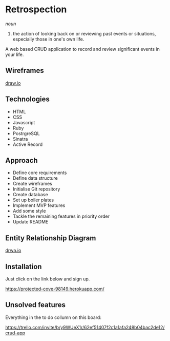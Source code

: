 # Retrospection

*noun*

1. the action of looking back on or reviewing past events or situations, especially those in one's own life.

A web based CRUD application to record and review significant events in your life.

## Wireframes

[draw.io](https://www.draw.io/?lightbox=1&highlight=0000ff&edit=_blank&layers=1&nav=1&title=Wireframes.xml#R7V1bk9pIsv4t%2B9AvEwFRF914tN2NT2x4Zx3HjpjHCTWoG60BsZJo2%2BfXH5WgBKpMQNCq0gU1EzFGDYKu%2FCoz68vbA%2F%2B0%2BvU59jeLf0XzYPnAyPzXA398YIzajD2I%2F8j89%2B6Ka%2FHdhdc4nO9fdLjwLfy%2FYH%2BR7K9uw3mQlF6YRtEyDTfli7NovQ5maemaH8fRz%2FLLXqJl%2BVM3%2FmsALnyb%2BUt49a9wni52Vz3mHq7%2FTxC%2BLuQnU2ey%2B83Kly%2Fe%2FyXJwp9HP48u8acH%2FimOonT3r9WvT8FSLJ5cl937pid%2BW3yxOFinVd7wam39v9Zvjz%2FofBGGJP757d%2F%2FHlnM3t3nzV9u93%2Fy%2Fuumv%2BUaxNF2PQ%2FEbcgD%2F%2FhzEabBt40%2FE7%2F9mUk9u7ZIV8vsGc3%2BCb%2FW%2Fpu%2BBXEa%2FDq6tP%2Ban4NoFaTx7%2Bwl%2B996ZP%2BWPWYm8vnPgwSKZV0crT6f7C%2F6e6m%2FFvc%2BLEz2j%2F3aXLFOlLdvmWybju3SQtmUyCvNLZVFac1rlaRx9CP4FC2jOH83J%2FlP9puXcLk8uv7kiEdNq%2Buw0tq6ngtWlk4mcGWZp2lhueu1D4SU2GUMehO4TqY3K3Xbt1CqUmvFXuW8bkg1slc9Wt6rjlywS3uVUn0rWzcGW7GytudUW9mJpW1hnV4urFVxYbmuhaXyG7VJa3JFa1JXmuXmlKbXQusC1om7ja%2BT3QmfeUJaYIcd6DJ%2FXURpBNYrO0RuxD%2Fj%2FKz78SVap%2FszM7Ogwnoh4gFU3DpaB%2Fs3H714kv%2BckEItEHXKEHXkoep43YmHWWlXl84jLYQoKRsG6MqYdqehj%2Fh1GfhJINYpfF2L96%2FBsh0bWMl8iAWc%2B8miWE0J59WvV0EfjZ%2BjKM2w6m%2FGsUS4guj8J7vuL8Un88dZttBB9suP8X4f2GctuhBDOPOXH%2FZvTyMhwCSTZ7h%2B%2FS6ePDJS3ljUks%2F3fxzVt0ecsm6iqFOACJ%2B52ryCCRD%2B08oPl7rkfVaMhYo6hQpMbEevm%2Bc%2FR%2BhZBi%2FpQf5f8meP1ql9HgdJdm9JA%2BLb%2FfwOugyEY0nbZGxR5%2BgH2fV7MMTB0k%2FDtzJpiYFh%2F4lfozD7xgXuWNl7cBRVEr28JEEKsFR87dvhxSoo4HciS8j44zZNo%2FXN8JqLRwGAgu%2B9BgGTWxDAMT1%2FrcTftf0ZdEzqlk%2BuTRBpFKuuSKOQ0u4dxXYc8%2BriKGBXWTMTxW3EnEaKbFB5qHrnBh15pU8fOcY2KDwUfvWT5GcUz02b%2FIp7dzABdZgASszZgArnxD7YgGIrmbcBisgNyNTSLtONVEPnpFi2EddYCF5ZWO%2B1EI4WC6FEoTSKGkaQ%2FzdYBavn7FjGyCqoW%2B6zRTD78Rz9OtrJHMPAXl%2BetidL%2FzlYfo2SMA2FXniMdzI5bxlsxcQQ7SbAQiBj1QIZW1H5ljmVDzn8b7qZhNNqX%2FJhZZw4zkc2nUIP4uxh8xJHYMJ%2F%2BF2CQyu8iRElrjFsIdHfP6Pc7OX6aK%2BYfmefzqcAbNnipufCQwhW9pcAI6VyTatwPhcfgwOjxDLWDwpJwpY52EKTHKME0zhMF7nIsGCKs5Tkdkk4zn%2B3kfzFKMl33ofsBdzZ%2FDr8MvvXq%2Fj%2Fl%2Bg1knfKvtnuZrtfVRA6ECaUyPUhPyVRAt2gcOlVMqa2pXfvIujglm2c6yJ8OhZ0YKo1rG%2FdsfPODqjPEqLTbX6feZDM4nCTOygHLD8fgOz4K7FS6%2BdE%2FC9b1mAlPn6TbMX%2F5%2FlCC5Y%2BV38roXCz7yySJZNMlkG6Fb%2F15%2BEmTISPkz0JluH%2BRUmmjcQtxMVwm6wi8TQNVpv8luF6Fs7D%2BTbfVaUvUbf99tezhYAL9PCKszwGHsWLw4l%2F1YRrQqHtcDVTz0OPBxMbAtFjunAIz2hPb0Guc7%2BH6bJ2x70Q5LECcaCoNArBdVnx4GWBIHG2TBxjyz56YIbR0SWd9xtGSjDD%2BOinQaFv4iNVcnzvWbHLDm%2Fnni0emKmd%2BTsVlSuX7P6vkVgB8SwU%2BiLNRI985udtkKTJ6e8CrwBDrqjNT9FqlSEkQZWlWBP1xv%2BMFuLU8W0VZkLPnByh9EkGJP5BeDyEZ5CaChMyzVZzsruDouzUO%2F618KWvuYzegqVA4Nz%2FfcXfNKhPsHOt0l51bK%2Ba6qS2Nt0Jw6KvAWIKCXqpO8eO92YvMKhVLSx%2BrS1XC%2Fq418gpeNtpk%2BwrfMg%2Bp79SkxtlLzYLOZygue7a5NbK3LHyIrUhx86rwLObz3S3FG%2B3FStVodBJWtFwlVeFHa8LbgDl1S8KlfwcpWm0ethzzB%2F92Y%2FXXAoYjZh%2F2Idks6teEyLy5ZOX8JeQ28f993lcpKkoe%2FuQW5DpbL62xmF2lnsJM%2FnG41n2iWw699PM95iK60JxvS5%2FbxbiHyIis7v690ac8keUeeNNduZDPAPxk1OfNaCBe0xFg8UZcvhxTHIfHiSgP8zFATdfm6S%2Fmp67DhCHNwHCkPvVjLKHztS3wI9ni0Ie4%2FEYiKTJbINqWQQO4iKfSkfQxX%2FRMhFPbQtLuj0TY65d2lLDH0n7c%2FSP2sUr%2FpJqIf9CBsjurXLCuT0joAB%2B9XI7IDzMna4piDMyFxCcnOZEq7IdzOpGGIBb5SNS5hwhTKDcpsdi1cZIU6S8uXehANsuZ0h4VSMBnOhiESiFTmnv151S5HCJ132QMyrrnQsP%2Fb9NlFxPDPTVTfSIWidlyTjEkdQ8k1QORUoRhrhZr4lfjypBGixmjhK%2FavZqfShEKhb6HDXLRDBm3YmaUbRgoc9hs1MhMfAVhzjTterGQZsdIOpG7goNcIYO4mY7xC8udqGxPKiYJki6oz5vBUlxBevfQLMelZq3idd8%2BTtlWBuawbXrsa6lxFGJaNu1G8%2BJogypd%2B6xe5eL4UxWlIUKpEH%2FjkP3e%2FDvBv%2FuVp3j2FgoEtU5Mv9BA6ahk3dNkkrvQ5agt5HsgdUYFYX0ILtFYn13y2HGDIfRR6N5RRRpy3eT5Px5j%2BXmESA3uOMmWNGEPrlBv6x3kRJOypESRpD0STxSwrVFSizM4Wr4HFvojPb0yLIg7%2FiU7%2BXsS0b5mXIepH64hHZ6aJR1U15L%2BaBCkZ2Cdsri2jq%2BUotBCIjmNn%2FoEnk%2Fe2VZ1cHQUG2zkr9hLkumyArpe6uUw17qWL8sKtmQnjXMOiBv6Jh1EQJIUs%2B%2BV402U9DPnlmdMwWeQVNQIb7UD1Ng3wKCbrbNolaF3uKt7pt1wOXQOOuisCGn8SkO8jgE8WezKI8kmj46dKIZ0hWGoY3dkCxzzogDnZFPomIsXuULnSSDS9JrlwRQsjqxdi8uiXNPLonTeZfEGVySysKGHOY0jEVhBFn79ffyHJjMNtkKc23%2FqXMvRGaxobpGZCJlul%2F8QRHchSIw2PydTvRPmGiHJig2VNc0gQ01QV9btHKupCQjbp%2FRHq3UhtvjmkJV9dJ0mwRxj3MF1cwQJC1A1hCayVuaQI4PrL75Rlbq%2Bab5BJqiB8lx9sQ8L9IY8me0tFRU2wA1n0HDCFR2%2F0keLPLqj2cw029wOatsp664nAaHT8js1r67nIf91DGXM3MYtUuombFz1dmAO8%2BiYQQmUv1R%2FJh2Ajods%2BqeLTCXRsNIhbag%2FbAF1i0g6GbMihH9kUjN4%2BdI9RDjncesGIEByiLFwfSRoQvZM9fYg%2FvOnilqrQYn5O6cEIOJM4xUIAn74YTcNAKzo04IhYxm15yQq%2FsT360TQiF1uZstNJCW%2FbUR5hJmCj6n9yaCdpWzRHpo78eKDSqgvyrAYKpMMay3%2FzqgerFpy3QAxib2M1XG9kD%2FvqaTZRjW1b16t9RTuTL979JUJliQRACjPZqYc7qH87Pa9W5bjP4ElXPFbtkirfKer9g%2BHZUrVfqmcax7utlh78i4um%2F%2Bm7Zs4ityd3DitsSqnXSj9KfreNL9%2Fy33I9620D1tATUIs48T9djFiXqbMPsmGeJWqzB7lncqmTL33Di9IinsVFigFiWutMTCOHsEHvKaBnhUiMGd3tyX1O9SwQfQuScBhOMOqApVu6ySmR%2BMX4N1EPvLcfb%2BYD33YyhU91E8susbcW4I4qddC%2FbakjeLOSxFbz6k1TlniFa3tUm6An09KAJDisCT4dDWKAKkkmiAR1PwoMRR57HaFBmnbhYhFWqABoQYQggnoEk2khluFh8VyO8BH6Y8TUcJgjRsX3iVZGHTJTaclBfJlqHU5ipsOJJRKwmRBZV0iDLsQryn4EwOr5IXN2AsQTFO4XhMC5n5m00%2BO8XPC4jFlYUf%2B7M0J9j0TnEJ3zHGhQj2kGSKIPt88epUfrZ4lm3sdbZdST6cuvgbNhqIpX3U5WFPXBwXEY3YKUBHGVpflvnpahHO58FaB8fEqa0YC9fGhmYhSKfaaCaOJPUWA8V3I7GGgeI3C1zR%2Fi6i2IzOE%2BdIsu%2B9DhTn16cNQ%2Bvdj4niHEkLvgen8SUT0GgbjvLnI2aNRDhxyizx%2Fj1pJa6ecSLFT22HCQ8MnPMgcW0h%2FqKlz1%2BESb0fxDSPnWmo0Wy3LB7E3TJz6HAoCfkSI%2BEgjua9XhcuZ1Y3wuWcV%2BDnZZPt0j7QtvpV8lObPjd5k%2BbPTUhq5%2BVzE6t2bvrS5oNNtg%2F%2Bu%2FXv%2BnBTAiMlVvNnGzQR9BIa6YDG%2FqGxaKLXJBoh93bNODU5n7q3LpdizizktGx0ciFnFYz%2BEJW%2FISpfzrWyKbQURoPynFVIFr7Ku6scbHhyxEPPBnIZ1HmoP6gtx5czSC5%2Bj%2Bb%2B7x5rMddTSV6G5Z9hxJFGTQb5HcFSTQXvM81cnkkP4E4JokdM4x3SJZcdTj44nD1wOK0SGD2ZXtqgv8mxszh0X%2FpG6rYzE0AFCOUyv7uxXABeIRegc%2FiwLuJjG478mfhW4okwGdNNkKm75S0IqdOeUQZajRa1eRUrwjVgpIJnPGCkSYzYSD9asxipMvW6cxjhFzHyFsbp1l%2BO1lEaPEfRD4mU5zzu%2FfdsGydR3DRgJpxcRAtDrA7TZnWQ4d8DWtqCFlruCeJwxP54iG7xtKEFY%2FAHtLQCLZ5VdmldhuTGm7VEkG7aZStki7zC8hWG2kk1X5mVROoxyMGbrZzkdh81QJc9UGuinlKQ3Biz%2B97BaLcuEprqnAHb4wh3bJjUdGDmUd9JfFmleZADJGvMMvguPGQJ3dxxBp%2BqgHc59CEMw92FB5SviyiFMzWk1ZG57IdsZWbBhXsh4nFyT5TtfuEP6LLzdtnRpxZ2LiSIq6%2FR0st8ymM9E66CJBXJEDV7bv56tohiRWrOA6gp0OZn8bHrsuLBFWlQrGGFPbbsowfWjESbhXX7yBV3NZagVhW2IJbgwrqS3clL6E3iiyq2JzRjvFcnsDhK%2FT2G6%2Bo3JStGCwNJvca72XAPaoPemUhK1KUnLpJfgNlIKqtHNaz8FfGYXiw69WAg%2FcSi64P7fTZvyqtH%2FJ9BEokZxlPqitYC00ztJotRdIsNnOY%2FtfEQ4PBADgVUx2ihiKOk7fRQsZPTgBWzWFEcbIqk55jFCdLGZW9CyZfwOfZjSK8MrtJZKXtUzbykluRxmnOVkHYsuWM8yPY62ZYbdWVuMFZdZFay%2BjtMFyzF6bJ5bP0VDgO3KVWK62uRnNr0gjoWfoSxTTp1FlLynm3MOEgyc0aW4fpHbgD7ynB7YKQsQjkZrbaxkFLze%2FCc2kkxAYXbOMVkIQXwX%2BPgLQx%2BnoRJB0%2FAHlUOwDaHC48fgNVZbzWaOrg1y0jX2CKo66M7qiPg4jD5evrKeAwcnC15PtLfasZCOilEm0CoQrLe%2FVmMZNIMcjBFsdCrYHuXp0qfBRiwu2VYlgsko9mP7WYsjLwoj1xGW4EF4Qt8z%2B2%2BqIkUv5SAcvfPSzo4H6jCP4r3P4bi6p9P%2B6fSbc5uGCjQdCE0izvJvyDeIeGEoQNbo3i%2FzmQQolY1WASJI8oyfEOe3Zmq%2F6qdUijBOqUUjftiZEjC2b4pwznAlqUMMlnQQtLWsSMA1%2BZQIPX43Xc4e5JbajtqLyx3gqVCGc0zsxgk7bqPmO7mIroWGKvEGodIHwumOs7%2FF7bmcJhliJcCYaKN%2FrfQuoZafRR54dsiW7p5%2FreK%2BYpI%2F2BxN9Wxefx%2B2tlBrsgL%2B96AKz8US5BHMxLx%2BUef8VBuXTw4VDeCWmVoPLSXMOJQ2bocb8fCdF%2BToC51Uaob0vLDSZQuspMlI7sReAPS60e60ltBzmq7hHRtwxMdB5IYTzuEDCRYJ0gwSmRVgzxeuIpLqI8Cc9CZjfUCpxWzaQ%2FbpGOzaR1ZBqdRQrm6QORRrPupyLzCfo75NQK5WvmqJUmk6iGc1bJPR%2BU6hZHBTQoTuf43WAWr59zWr2qfwzlbBLMfz9Gvo%2F3KMXyc4nULba%2F2FZS88Vntbitm4r1h5lKnZgQdVi3oAHUTnjl4wJDYMJ21gj7JDK%2BrqJQJQZk9o9k8DlJ8tPP8NyIrD7ZdHeR6Ua6ejfVAMynVIq55%2FKeR49tWvU%2BFDPB3tn8%2F%2FwdcNaEczCzEjLbhzvCWVSEx2njJam2LrvRNcJGqBYoOhtfVOcWyKox0aQlkKbEVzYGlZ5vGKzZvoy94VWekOxMsGovglVJtC25DTqW%2FC257GFuLLPhEVymZZVdgIfqz3ug0CmS9ub71rsAptEQhc8mwFun20r41qJBt%2FaNLta1f0dugyfWru8m9vvWDPuyEtMGHteExoO11z%2FVBupy%2FRR2ZPnUxL1lfSriNpIQvAz%2FJk0fFwVp0MgfC0Ty79Ioj%2FbGNPJHWedzjPG9xjgVzrj%2Ff1wULR80krjj0ibna7OwQm3u4KjZ3YWtdx%2FXaZGxR5%2BgH0c%2F1RPBY2cSqsV6NGez3Er6zuhq%2Bs3oavrOG8F11CCAtavwk%2BRnFc9MOQcX9OxiCWgwBKCzRCTL9JeAtsQTVHcO6LYEidBNSrRDseadUN1IVnZNj2VJcZSesyuJ6r51wtNgJY3F8a0jz0GwI9GV%2F2IriV6d%2F60QNDK590803XJsZULQDOJsZcCWTYMSP%2BF0CRCu8ihElrjl0wdyiP6Pc%2BOUqaa%2BbfmefzqcAbW1tUfJuVEgissxDFsrkGCaY0tHXuATpj35t2QN3sLKHL9FrVLVMAIodiLOqTG6Itinhe3TnQpFoy8%2B3XLiD7oeoV1tluTC2j7f2Vg1ojfI4vUWKEpnpNr%2FRPEhmcbjJvRq8kKZU1bN8x1TUdwxFVQe012vy21e0U1%2BiFFez0zz0rIHV88iqzfrx6SExg%2FKUXk0CrqX9fJ3COd2VHh002GRT%2BmKOfO31ho9%2BGpyu2Nvfe1bsysPbuWeLB2bKZ7uWiDtllN3%2FNRJLIJ6FQr%2BkGSSQz%2Fy8DZI0uaZwETgKipr9tBuFlaDKFSsF%2Fme0EAebb6tdteODsBIkQxL%2FIFwqIqYMH00hgXWX8I5%2FLXzpzS6jt2ApIJjPkxlqJGvf0eXSScdGRrShjRdtfboWkqavAWJSCXppGrzt0Jt9hw%2FZB3X7%2BHNLagwrSdRCnG000Vibb1elO3pr8orKi9eKvKwqHcNbsn4eUbvytGMFK6S6d67nyuW2PK%2FL35uF%2BIfoObO7%2BnderXSu34r4OdFXpbYTqMdAg0HOECffMcoJeJATOFvh1XdLwl21exLaL13ub0PGBBIF3wI%2Fni0KOWlsNXpTAL9aYN5BXMFTEX7DfBFoOGthiZ1nQrn1o2ACj%2BOfo3%2FULnbxp1SLrReyQXZ7FQ%2F%2FHaH3YkdUL6cC4sNGVdYUJxkZjLohMzOuPe8zq9NEOwedzFyEO5P3PRa3Pm4XmYNwL1y7OkbTq0q1c6LteD253xoFMNWUIofjE8PDtOWiTuDxbhMl1%2FMdd%2BademA2sIU0bTQ7oWKCnTOHKNb90aoeVUIjWMTb8DwbZEbDHYawMsmMWYdCWBN43u13COtUeAp8xSHmU5NyctBWA4hykpuldpTbBJ7nN9sh5HNre5QiXeE45oOkQmrzhGx5fLnDQwYYUTxBjAp%2ByNAoD6w3wuCZ3p%2Fyz9AJZiK4duMJVjaBJNEdeqe5dM5kWFmonJpzT22CxfYH93RwT2vVUI6NRYdRDSXPSxqgDsmda9KS7jWIDDodIeMqjbJ0NjJH9hZB3ulhA6ZIcRgONppgZiMTI%2B%2FlsMFJOaLBCKt62OC6Iho2xcKwiihakrBWIFV6WMjqmU1Ws5HplE%2B5Qsi%2BZJQfnuZB6odLbS2nh75VQsAKSUaRfYXPH9HWANVG5lHmjav%2B0IWEXnauOmyw1jYsUXI4zGXQ2BQew%2BsGVysalhz2UsdaV9lUf%2FORJlpXHZA3tK66CAGYMSJbV2kzBb3sXdU9U%2BAZNAUViib6YQqcW0DQzd5VNoXkR91S1du76oDLoXfVRWHD5JFPcZAz68SfzaI8kmb66NCFZkTXGIY2NiOyzDkjDJJvn0RZWrzKFzpJBpek1y4J4HV1Yu1OGisfNtU9uCRSiN11Sa6fhne3LgmDHOY0jEW5A1n79XfTHJjMNtkKcz34bXYvRCbrKpHJIJH5xR8UwV0oAoM92G1WoX1KPzSBfQsI2qAJTpfN3Ul%2FVM6VlFzEGzTaINVmkCe8pipVvTTdJkF8f9lvanoJkkQgKwPNpEoxrJxMEUpLUnNsWz0ktSA5h0O262meVzoMuTkmmxaqjYlakJ3DITn1n%2BTBIq%2F%2BeAZTEQd3tsou64o7azBDh%2Btny9rhzvLqpFq73FmO1drVK6FGMnQK5A0ZOhchANmnP4of075Bt%2BNhnbMFBlN0uP5cwJbYgurJgd2Ph3H9hJXmeBivzkTdezyMQ%2B6rSJ8wfWToRGbOFfbgzjNzOKTwBifkPpwQk0k5vAKl2A8nxLsFBB11QixIdHbNCbm6L%2FLdOiEWpC53Q30G0rK%2FNsJgMo51L5yl1VXO0oKc5X6e16AC%2BqsCTKbhWPeSkHdFPLNlOuD9vbw6noZje6A3XuOJOBZkA69ojXoqD%2BdumxeV6RgkbcBs6yKrQsd4eWFbTOgENXzF3toibeier9hs%2FRI3VZqPcawNu9FZ8LZVof62h6PofoaZ45f9c%2FQSB8HoLbtvFI%2FkL0VgeboK1tuRv0zPzaYr8pZOUdT6oKQ22ioKqY%2BhhLXZ8nQhyYaq45v%2Fpi1x%2FooMMzyOUCJ5T3r1jSWVUeJ4ivGfEKwxunvaUdMg5D6qC3ZRXWzC7JtkSFytwuwZFfzBlLktVQ22rfSQwyJOCGrkNQ2oqUDJn9YFl9yBpQIb4AOcxBUOR6BZVGW0SmZ%2BMH4N1kHsL8fZ%2B4P13I%2BhrN1H8ciub8SpN4ifdmMBdCcqF3OHio6YSPt9mTxV8jJsXQBwIKE7qI2WqQ1PNhRujdpwKtC0A2qaRU3mpqjDk1FX1CxwKmS8DsBp%2BgADuqojNRNmYVOBEh5g07Bz6yhRw6aNlBw3jjBmCyqZLmV0iBguUtBhh1fJixswzaGYQnE8C4fM%2FM0mH1Dj51Xq4srCj%2F1ZmlOqekflhO%2BYlUMEX0wy3GefL16dys8WzzIcrzN0knxsevE3bDRwhvvw28OeMjguMhuxU8G4KIPqyzI%2FqCzC%2BTxYG6QPObUVlenaGCOAxAM0jnJykVBt4MezhRBtfuLJRamHBbopva9aPNZ5qB7YNd0LXNGB7gSggJEzATwNIICm83P0j9qlLv6UahHVQjTIxq8yT%2BYdAVf3eicaiM%2BqI%2Fx6Iq3LYHGgW6EgpIce1UsmoNE23AUURswaiSj0VLQAmkq2SFw942GJH90OuKdWLedjqlQgIs6Upc%2BZgsHlD%2FO5NCQ12v5uxAu5dC6loudQQPIlZsKF7vtbozCr0zkZnFdg1%2BVtS7tGn1AqBGVa0kSDk7Lr4k0Q18VwDw0Xi05cOsGxaie4L20%2BYmW75r9bfzhmwWNWCaOUWM2fsmQI5yqQ0gGkdwNSKknvJkEKw3zXTDKUY9PvzctTbKKFHOfNTqSUAeQhXm8mXl%2FOCiwGgDQWrvcqxM%2BucigrRxCeHPEwut1cBhUn6oLqy3T3IHv2PZr7v%2B9PFbpqzpvLsFHLGD2mUR1CFktwcVORMDHNvKxJfzcHJYgyMr07sP4jl1xfPri%2B%2FXV9rRJGPZkC26TnO%2BTFtj51QMUN5dLuNpY84FVLjO0WbC5XX2zDkT8T30o8EQZmugky5bi8BTgGjCJloPVvURRbsRVD%2FdCZYITQAJ32Q8dG2kYbhk4fs7H5Rei8hXG69ZejdZQGz1H0QwLoOU8o%2BHu2jZMobimOJpxcBBFDTBfTZrom1TiiAUQtAhEt1ww6HDFiRmsGJ31M1O43iDyr7EW7DMn2N2vOIHu2SxrJ1n6FpY0MFagVU61ZSdIeg3EJw%2BWnE8jE7US9WURppG3KRTskHUepv1dlegkWj5YFP7HRznOGRV%2BhC3HnTEUPzzvWRD0qI0lrhg0ElrTWI8ZeHT5jexzZr4ZZ%2BwlkRO80piVJvoN4IO1oNqA1gbSjsO39DGhRdXu4HHqsZjeHQyB591V4MCctmix3OVQuMAuu5wsRj5M7qOx7FD6JYa%2FSLh9CqYVRGQQ5hupzLhwCGbHv4SpIUpGlVLNT6a9niyhWhOk8gGok084%2BH7suKx5cERLFHEB7bNlHD6xxlS6j7pA%2B8k89i7ipxbrNR9wcAhmn3QlSKF%2FiiyLaJ7TWZDhK3oaAcm4bdanX%2BFnSIadoBNGNst%2BS1ydqSpxyAxmPYnkZZgUNSYN78bMycShbj7hIKhfmaFFiaRNIhaP4PciCenBvnJCFts1BodO73xzkS%2Fgc%2BzE8q%2FdKFRrkU9WsVmpJUqA53ShJXtUIDiKvReRlW5j5PU337nSo%2Fjmwxdn2dD8GTCzKyRc%2Fm1Xp2qBToGrvFepYuCtrm9XiaPQzDpLstEiW4fpHfr68M87VAwOxEf7CaE2VQ%2B%2BzFUan%2BAqgtZvnKyhygomDtzD4eQd%2Bs0cVt7kYvHvRbVbnWtYoEXiEKe8Lje2uejmm6BpgXCrxqKlHksdA1Kj4lvrbJjkUxk6jTSD0KVnv%2FixGMiEHOcaiWChnoAxKcwrP4w7Y9DJay7W00ezHdjMWDoSopF1GWwER4Wd8z30KUT4rfilx5u6flxR5PlOKfxTvfwzF1T%2Bf9k%2BlA5%2FdMFAQ60LEFneSf0G8Q8IJawl2TPH%2BBhIliFqNYhEkDiYPaaacydOtUKq296EEa%2B9TdLKMkYEwZ5v9DCeSk9S6UwKQayF1BdhhhGtzVlgfa1L6nc5rO2oXOHeCZQ8ZzdhyGKQmuw%2Bk3iX7uRYYT8caR8599vDOjbD%2FM0iydRTYcUV5zjSzgMliFN0Cn2n%2Boxk%2BIDuAIR4QRI%2B%2BvCx2v4Hh5rLLCVJAYpYZZ5Bk%2BU%2FyYJFXP9ttusQ%2BnOUNneXVdhGHgSUGjvKsQsC7D2OGD3uoY2OGHVahdcc7JbTywyUmj2LdTyl0hcUZ82sE4lYWyP63aiEBWvWDeXOslo06KicGjxQfUecm1U57yAvfFpnc5vmSihX9cJoXOVzZd8DOQbTPU0zEbeRdGInShXBPyG6Y8uGuD%2BXhHwMDU68nI0Z0liDrUqtqRPgGZyZ7GkcCXgfsi6X%2BVzQPxCv%2BHw%3D%3D)

## Technologies

* HTML
* CSS
* Javascript
* Ruby
* PostrgreSQL
* Sinatra
* Active Record

## Approach

* Define core requirements
* Define data structure
* Create wireframes
* Initialise Git repository
* Create database
* Set up boiler plates
* Implement MVP features
* Add some style
* Tackle the remaining features in priority order
* Update README

## Entity Relationship Diagram

[drwa.io](https://www.draw.io/?lightbox=1&highlight=0000ff&edit=_blank&layers=1&nav=1&title=Retrospection%20RED.xml#R7V1dk5s4Fv01XbX7MF2Ibx6nO%2BnZqk12UslUTfapS23UNhtALqDT3fn1KzDCNsJubBBC7ptJZcyHAeseHa6uzr26sm6Tlz8yvF59piGJr0wjfLmyPlyZJrJNi%2F2v3PO62fMbMrzNnmUWhfVZ2x3fol%2Bk3mnUe5%2BikOR7JxaUxkW03t%2B5oGlKFsXePpxl9Hn%2FtEca7991jZdE2PFtgWNx799RWKzqvcgwtgf%2BRaLlqr6179QHEsxPrnfkKxzS551d1scr6zajtNh8Sl5uSVy2Hm%2BXzffuDhxtHiwjadHnC%2F9z%2FpO%2B%2FFol39frx0f758%2Fvf365%2B62%2Byk8cP9U%2F%2BCknWV4%2FcfHKmyF%2FjpIYp2zr5pGmxbf6iMG2F6soDj%2FhV%2FpUPkZe4MUPvnWzoln0i52PY3YIsR3scFbUVjbd8mpRHN%2FSmGbVfazHR%2BIuFnvf%2FFZesb5XRnL23S%2F8N6PWrs%2F4Ze%2FETzgv%2BFPSOMbrPHqonrv8YoKzZZTe0KKgSX0S%2F5V37Ycq%2F7DjOI6WKdu3YPciWfVzMvqjAQbirbP5fchqzti5WOgFD0Z5M9F%2B3BgkK8jLzq7ann8QmpAie2Wn1Ef9%2Bht15wpMe7P9vINUt4bfagekDSZx3TuWzaW3AGIfagydgCdTwBM7XQDTCq%2FLj%2By3FxGOv7J%2Bi9NlefSmoOvaFjF55LbL6icvPz9we6Ede2zOvSkbLmJd9%2Fd6dxKFYXXVXZCltEJxvsaLKF1%2B2tzFsre7vtZ3K3dRdsnHuOq1K3YxkpZPQwtc4IcG%2F2sapUXVjs4N%2B8ta9ta4dq4c9ktv2TbabrO%2F5elZcUtThgscVYYnDKTPpATqTZjR9V8MloT%2F2t2%2B5nRi5mivfhtINXJYV%2BwFHEsWbiwBN1%2F%2BPRg3D7t9uwMDfeGzj5XRoPIWGsqfucsqdUN0EP%2FRrtgGQfOurB9s73W0B44dNFhTgsEWwPAYZXlxn%2BKEyCET4200VBe7DCYxeiLoZBpxetIIp5vRkeMIyFFNIhvYzItBzJ72tw%2FYfzQGkYYDS%2FRrYwwMMohBZJGGbyomDUt0WoE1NqzR0%2BbWIaPPnylcwfYkwVEMJDEvkkCGr5glPCCJYSThHrD5%2FDnCF0y%2Fxnn%2BTDNJoQ2gibNpwuobAZOFlQBoYhhN%2BAdsrgFNiH7kIiO4IOE9LoApZsYUnBWUMYUvxjyBKk6jCukhTnnGF2OcT%2BsQuGKeXOH3jWvasuACgc2hXCE%2FmCnL%2BFwKMabxgSFGZYhGrtLFEOMDQoxuAxucxAZNlxqVDcanfej50PP3AAE9f6gfoEfPR0hCIAm6%2FnRdf9czRNJQYkp4QbwvPth2NGkDA4nmF6y%2FoElCygYTUAAC3qsZCnhraDTTF17PSAMKZEWmkBiWBAmvAgnvodjmfDW8SIxpgoh3oIi36Y0aqng7Qtw5ye5lscnlO7LnaDhP5xHlIl5bDHbfKeeRubi1Z%2Bl49RXyIhELDzR8BQaZMAvgZAZRruhFoqoT%2BEPkj94IcA4gYP78EYijGdDk6MEi6iW%2FgejBAo2cTyOB9LGMPCSIbgjIdTShEfWSYPBGRqURfb0RU4KM652Shzy%2B6CsMljatYwJfDJzUM6VThLw5PUec%2BCc%2F2c%2BFuOnM46bIU51R0NwNIqcjRU63vVE%2FZ8MSQx8VkajTBtzdfXRvb69AG9BLG%2BBwPmniIQ7qRzCWY8rClBgRAXHA9OIA61AkZb7iAEsc%2BoA4YKA4wJI%2BrycNDh6IA2bg5J7OI8rFAR6IA8Z1cT19xQGWGCgpooI9bHlHC239MGCTU9lEGoEo1wZYUMhnaLUvfSv5WK4pWD8kBY7ijlExMIVSplA%2F%2F2%2B5UKJjMFcciqPOnyxsMZpaRbhgyn%2BGZKF8lt%2BG1NyBXNH0Nw2pQnQrSAraoDkShfK6XzY4FUOJQl%2BfwhVDFjFd4CKiKVDFeVQhTMLdVP9JJZHeBcGk4QiiGEPLEesbxXDFyRNGIWRJM0iMGotEguqPTBIxucRIHYlAVcGhJKLv5ElHJDRKytbB6QLWSNGIRizVYVKIkg6mEX0HNF7HgCZKf8B0ikYM4qqOnXowmhnIIJ6%2BoxlfXF4FUrRnGz81A9XxUx%2BWWBlaA1XfNVYCcU4WErFnSxYWUh0nDWBWdiBZBPrOylqiZwEUMTeK4JN5ytKtLfAnhoq8pPsT0oxvi%2BGL9YoWFAoo65EkiQxnP0vS9%2FuGQ21fFqbEaAYkSU6fJGkfConMN0nSFh0WSJIcmCTZ9Eb9kiRdEQ6QJDl5kuTpPKI8SdIVXVpIkuwikb4YcPWNmCFHVHlAQSEdaER5qiRyxNER8MgQHtl2Rv2IxBZfKlGCl%2BT%2BKYuBSKYrgXo6kajPpHTEaRugkfNLoDZdUT8WQR3K9SJKWLPgZA00MmsaUZ5jiTpGxMAjAxZ2cKUHR%2BS9UjqKv%2BAl6A7nTSHKsy8dkBqOySCOvrpDR5SGgO5QExpRnn%2FJK6wCjYxDI4cmfudPI6gj2A6SRD14RH0KZlM0HohkpBGNvqERR0Ie3TulD3mM0TfbUppizYFF6QbKFR3p69BJM34gjl7XJEuiPI9Y84g4AM3i1fw0ixYvFcdHM8j0epJKIC1PQgysgmZxes1icCgeO1%2FNYiAOf0CzOFCzGEiXG0mDAzLEyAiIFicfC59OJMpFi8gQxz%2BgNho0GG76on6DYWSI4xyQLepAJOpliwasETM2kehb5wwZolAALxYkB6nArGlEvWgRGaAVGJdF9BULoI7UvF21ACw4pQepqJcwdsjogVQGkIqtc2oWVDPSlkmUKxlRh4ANmGQAkzS9UUMmMaDU0cTagTMoo69qUdr0MTLA%2BRgoHtj2NP3UAwiJMVX26MY%2F6LpcgAbH%2F2QbVZC1fCJ2e9NIcPraPoMXSHLLjC3rJn3I110DH9Y6ZROvimQrI9idVa%2FhcQQxzYT9wem951VUkG8MKeU9nzO8rhDxlIYkPNibT56v9%2Fja9c18vYHEjtzJ99IsaYrv%2FmOmMh5ITNMl%2B1BQ9s8ho1%2BqBf3AvG7Z0LAQ37VrRa6u2psrDaRZUZwrPdGK5dTq5dotQPtWC1CHUMZCk5pMnKTc2uEIaVY9TAw5X4ypTK5hajpYJ0n6oq1seSTZQypJwiXhIwX266Pi9SuJq%2FXYPm6P7OnDzH17kTT8Pcsqp%2BTj118ko3%2FRz6X9a9Xc9hhDRfhnZTp2n%2Bz1e9321cZ%2Fy41rh29%2BeNk9%2BOGVb71ExXd%2BW%2FZ551tsa%2FulcuP1LdMW3Oc91Hw817ZsoaMI2DWw0enP1DuzqmV%2Fkr3n6DJ7fY8vpS%2B3A7GWbi7guXz8Ejl9yhak%2FtYWPMKFhKKBgd8amG0aR7hSBcPmlw9BZo%2BZBSXIPANh56L5IDI3ZjzSfL7dE8K2PTMII77SS%2BNK%2Bs55GPYM1L7S1BgWx5LHXny185Jz76V8i126%2F2K3lb4G157vAs7sAJw8B8YWxRG9HJgDZXEvxlbC28XsCPBObKq5viXGZvw3idybG5G30YIM%2B0wiD%2FgaCRx33sQ83pHK3IsQFjRJLntMg%2Bx9NxGxtuoKGkzLCh1pgsfN8%2B7CBk6rb1pd%2BTXTGq1jtU3EnaN33svcdi%2BzUUfkYGJzjdDHLjymanIhS2M2z1NPjn2WNNbJZRo15PPmwJqv9fOmP4acYGYOmWe1WMTiofxTHTLHbb0%2BHNO9bjl3sn0yr4e0YzoYb47pBGSrb4SoKcg7GyC334Zu0IqP945ytq%2FktK8kHcWi07N8InmHMwOJ6nNMVPeNFoLMoKd8FgX2YdwPLJgjumaQqT59pvq2c%2BuTqo48cUIQctUH5qpvO6SGyeqBSCaPUZYX9ylOiBxSuXwB5Vni29PpRH3CetBDX%2FBO1ZRnLY4RSGcSiXX8xLmaGAORTKHEPoM71Oeoe1DJfqgS29O3eD3yRPEESXAU3%2BMwzCA3fYaUMYN8dB9qxQ7mDH3LwyJfHKxAwfoZE4b6XHMfBihDCcPXeEzii5OhkF4%2BY8LonVIuLbjui7WSgDBOJAz5K3zKM7%2BEgkdAE2PThH%2FEr5CACQhUDKYEKYEKCaaWUB0Aur%2Fe3T%2BAmMPg7i8l5iDB1BLqCUH3n7L7T1NFJDDHx8k7o4TgkBZLgyIyHWvQbHI870Hcp5G4T0iCR83q2m9SiycPXLAOzSzUfRouRINgJRoJ6j6Nl6IxO5aigSUkFGj7NFyMxoTFaEYur2pqvBiNaYhRkMrZBSaZO5MoV%2FqZhhhWASYZxiT6Fmo2O1ajgXUk9KMV9WpAE1anGZlV9F2dxuwo%2Fw5KH12oRLlO0ISy8CNTib5r0jQTBzALONksoMTVZ6RNA5lIwmzxhXBGX5pA0scxEs3fYxIYKtQcbkBenOXNCjVN3Gw2FWo6VlNwzi22FIjXstvXklymhjlgAOUhUG4qQPTAsjEzLAf8pdkguT0d1RvJvGbgtk9MW27J7FjdB3B8Ao79nihGs2Nki8%2FSNhx6bll5sfid26rVKB3Fs6rgOCqKrw3D3UNyKaU7urQC2%2FhCsog1aikZGorv%2FgCfXbntdklfw29doy%2FArfaVTGMsd4NtZpQWu6dneL36TENSnvF%2F)

## Installation

Just click on the link below and sign up.

https://protected-cove-98149.herokuapp.com/


## Unsolved features

Everything in the to do collumn on this board:

https://trello.com/invite/b/y9WUeX1r/62ef51407f2c1a1afa248b04bac2de12/crud-app